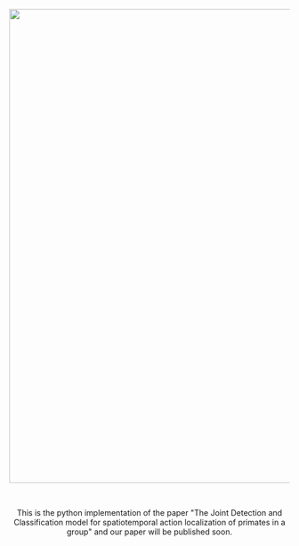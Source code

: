  <div align="center">
<p>
   <a align="left" href="https://ultralytics.com/yolov5" target="_blank">
   <img width="850" src="https://github.com/Kewei-Liang/JDC-MF/Figures/FIGURE.tif"></a>
</p>
<br>
<div>
  
  This is the python implementation of the paper "The Joint Detection and Classification model for spatiotemporal action localization of primates in a group" and our paper will be published soon.
